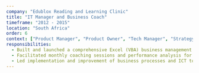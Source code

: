 ```yaml
---
company: "Edublox Reading and Learning Clinic"
title: "IT Manager and Business Coach"
timeframe: "2012 - 2015"
location: "South Africa"
order: 6
context: ["Product Manager", "Product Owner", "Tech Manager", "Strategy", "UX"]
responsibilities:
  - Built and launched a comprehensive Excel (VBA) business management tool for 40+ franchisees.
  - Facilitated monthly coaching sessions and performance analysis for franchisees.
  - Led implementation and improvement of business processes and ICT tools.
---
```

